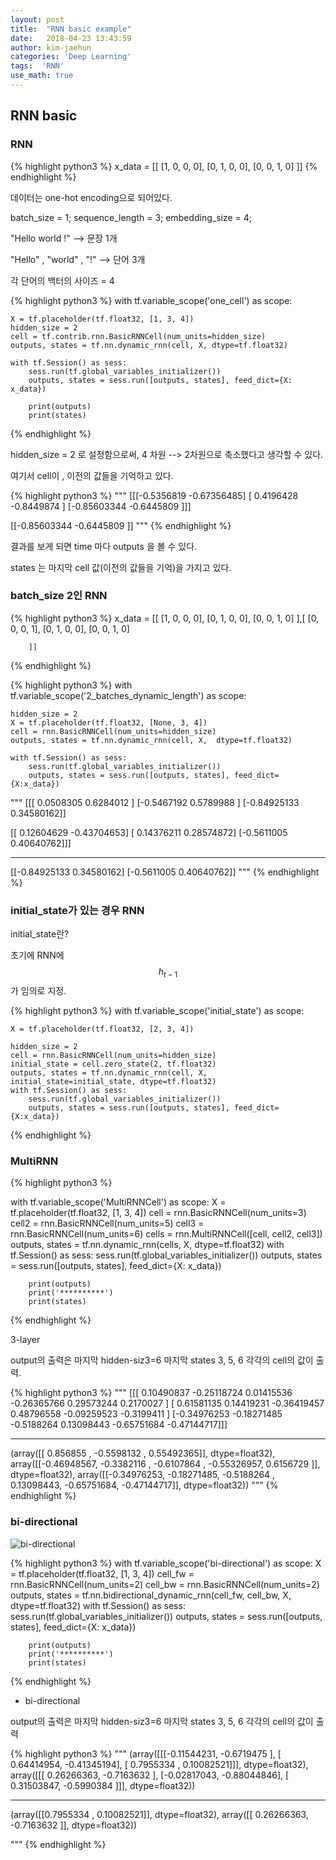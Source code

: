```yaml
---
layout: post
title:  "RNN basic example"
date:   2018-04-23 13:43:59
author: kim-jaehun
categories: 'Deep Learning'
tags:  'RNN'
use_math: true
---
```

## RNN basic

### RNN

{% highlight python3 %}
x_data = [[
            [1, 0, 0, 0],
            [0, 1, 0, 0],
            [0, 0, 1, 0]
        ]]
{% endhighlight %}

데이터는 one-hot encoding으로 되어있다.

batch_size = 1;
sequence_length = 3;
embedding_size = 4;

"Hello world !" -->  문장 1개

"Hello" , "world" , "!"  --> 단어 3개

각 단어의 백터의 사이즈 = 4



{% highlight python3 %}
with tf.variable_scope('one_cell') as scope:

    X = tf.placeholder(tf.float32, [1, 3, 4])
    hidden_size = 2
    cell = tf.contrib.rnn.BasicRNNCell(num_units=hidden_size)
    outputs, states = tf.nn.dynamic_rnn(cell, X, dtype=tf.float32)

    with tf.Session() as sess:
        sess.run(tf.global_variables_initializer())
        outputs, states = sess.run([outputs, states], feed_dict={X: x_data})

        print(outputs)
        print(states)

{% endhighlight %}

hidden_size = 2 로 설정함으로써,  4 차원 --> 2차원으로 축소했다고 생각할 수 있다.

여기서 cell이 , 이전의 값들을 기억하고 있다.


{% highlight python3 %}
"""
[[[-0.5356819  -0.67356485]
  [ 0.4196428  -0.8449874 ]
  [-0.85603344 -0.6445809 ]]]

[[-0.85603344 -0.6445809 ]]
"""
{% endhighlight %}

결과를 보게 되면 time 마다 outputs 을 볼 수 있다.

states 는 마지막 cell 값(이전의 값들을 기억)을 가지고 있다.



### batch_size 2인 RNN



{% highlight python3 %}
x_data = [[
            [1, 0, 0, 0],
            [0, 1, 0, 0],
            [0, 0, 1, 0]
        ],[
            [0, 0, 0, 1],
            [0, 1, 0, 0],
            [0, 0, 1, 0]

        ]]
{% endhighlight %}


{% highlight python3 %}
with tf.variable_scope('2_batches_dynamic_length') as scope:

    hidden_size = 2
    X = tf.placeholder(tf.float32, [None, 3, 4])
    cell = rnn.BasicRNNCell(num_units=hidden_size)
    outputs, states = tf.nn.dynamic_rnn(cell, X,  dtype=tf.float32)

    with tf.Session() as sess:
        sess.run(tf.global_variables_initializer())
        outputs, states = sess.run([outputs, states], feed_dict={X:x_data})

"""
[[[ 0.0508305   0.6284012 ]
  [-0.5467192   0.5789988 ]
  [-0.84925133  0.34580162]]

 [[ 0.12604629 -0.43704653]
  [ 0.14376211  0.28574872]
  [-0.5611005   0.40640762]]]
**********
[[-0.84925133  0.34580162]
 [-0.5611005   0.40640762]]
"""
{% endhighlight %}


### initial_state가 있는 경우 RNN

initial_state란?

초기에 RNN에 $$h_{t-1}$$ 가 임의로 지정.

{% highlight python3 %}
with tf.variable_scope('initial_state') as scope:

    X = tf.placeholder(tf.float32, [2, 3, 4])

    hidden_size = 2
    cell = rnn.BasicRNNCell(num_units=hidden_size)
    initial_state = cell.zero_state(2, tf.float32)
    outputs, states = tf.nn.dynamic_rnn(cell, X, initial_state=initial_state, dtype=tf.float32)
    with tf.Session() as sess:
        sess.run(tf.global_variables_initializer())
        outputs, states = sess.run([outputs, states], feed_dict={X:x_data})

{% endhighlight %}


### MultiRNN

{% highlight python3 %}

with tf.variable_scope('MultiRNNCell') as scope:
    X = tf.placeholder(tf.float32, [1, 3, 4])
    cell = rnn.BasicRNNCell(num_units=3)
    cell2 = rnn.BasicRNNCell(num_units=5)
    cell3 = rnn.BasicRNNCell(num_units=6)
    cells = rnn.MultiRNNCell([cell, cell2, cell3])
    outputs, states = tf.nn.dynamic_rnn(cells, X, dtype=tf.float32)
    with tf.Session() as sess:
        sess.run(tf.global_variables_initializer())
        outputs, states = sess.run([outputs, states], feed_dict={X: x_data})

        print(outputs)
        print('**********')
        print(states)

{% endhighlight %}

3-layer

output의 출력은 마지막 hidden-siz3=6
마지막 states 3, 5, 6 각각의 cell의 값이 출력.

{% highlight python3 %}
"""
[[[ 0.10490837 -0.25118724  0.01415536 -0.26365766  0.29573244
    0.2170027 ]
  [ 0.61581135  0.14419231 -0.36419457  0.48796558 -0.09259523
   -0.3199411 ]
  [-0.34976253 -0.18271485 -0.5188264   0.13098443 -0.65751684
   -0.47144717]]]
**********
(array([[ 0.856855  , -0.5598132 ,  0.55492365]], dtype=float32),
array([[-0.46948567, -0.3382116 , -0.6107864 , -0.55326957,  0.6156729 ]],  dtype=float32),
array([[-0.34976253, -0.18271485, -0.5188264 ,  0.13098443, -0.65751684, -0.47144717]], dtype=float32))
"""
{% endhighlight %}



### bi-directional

![bi-directional](https://drive.google.com/uc?id=1GrwcGT8QaJdzBbsTggxnpjchu-UmN6gB)

{% highlight python3 %}
with tf.variable_scope('bi-directional') as scope:
    X = tf.placeholder(tf.float32, [1, 3, 4])
    cell_fw = rnn.BasicRNNCell(num_units=2)
    cell_bw = rnn.BasicRNNCell(num_units=2)
    outputs, states = tf.nn.bidirectional_dynamic_rnn(cell_fw, cell_bw, X, dtype=tf.float32)
    with tf.Session() as sess:
        sess.run(tf.global_variables_initializer())
        outputs, states = sess.run([outputs, states], feed_dict={X: x_data})

        print(outputs)
        print('**********')
        print(states)
{% endhighlight %}

* bi-directional

output의 출력은 마지막 hidden-siz3=6
마지막 states 3, 5, 6 각각의 cell의 값이 출력

{% highlight python3 %}
"""
(array([[[-0.11544231, -0.6719475 ], [ 0.64414954, -0.41345194], [ 0.7955334 ,  0.10082521]]], dtype=float32),
array([[[ 0.26266363, -0.7163632 ], [-0.02817043, -0.88044846], [ 0.31503847, -0.5990384 ]]], dtype=float32))
**********

(array([[0.7955334 , 0.10082521]], dtype=float32),
array([[ 0.26266363, -0.7163632 ]], dtype=float32))

"""
{% endhighlight %}
